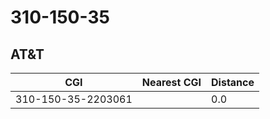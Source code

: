 # 310-150-35
## AT&T


| CGI | Nearest CGI | Distance |
|-----|-------------|----------|
| 310-150-35-2203061 |  | 0.0 |
